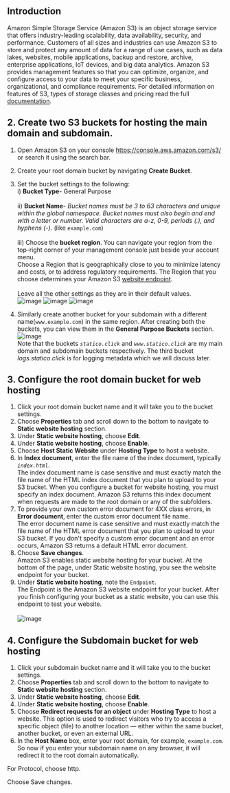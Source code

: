 ## Introduction
Amazon Simple Storage Service (Amazon S3) is an object storage service that offers industry-leading scalability, data availability, security, and performance. Customers of all sizes and industries can use Amazon S3 to store and protect any amount of data for a range of use cases, such as data lakes, websites, mobile applications, backup and restore, archive, enterprise applications, IoT devices, and big data analytics. Amazon S3 provides management features so that you can optimize, organize, and configure access to your data to meet your specific business, organizational, and compliance requirements. For detailed information on features of S3, types of storage classes and pricing read the full [documentation](https://docs.aws.amazon.com/AmazonS3/latest/userguide/Welcome.html).

## 2. Create two S3 buckets for hosting the main domain and subdomain.
1. Open Amazon S3 on your console https://console.aws.amazon.com/s3/ or search it using the search bar.
2. Create your root domain bucket by navigating **Create Bucket**.
3. Set the bucket settings to the following:<br>
   i) **Bucket Type**- General Purpose<br><br>  ii) **Bucket Name**- *Bucket names must be 3 to 63 characters and unique within the global namespace. Bucket names must also begin and end with a letter or number. Valid characters are a-z, 0-9, periods (.), and hyphens (-).* (like `example.com`)<br><br>  iii) Choose the **bucket region**. You can navigate your region from the top-right corner of your management console just beside your account menu.<br>  Choose a Region that is geographically close to you to minimize latency and costs, or to address regulatory requirements. The Region that you choose determines your Amazon S3 [website endpoint]().<br><br>
Leave all the other settings as they are in their default values.   
![image](https://github.com/user-attachments/assets/0992efba-1102-44a2-92a3-bc7e3242ffc0)
![image](https://github.com/user-attachments/assets/0346d30c-cc56-4eae-adf5-fdb3db6a161e)
![image](https://github.com/user-attachments/assets/c1e63240-8750-4910-aecd-d80a3cdd4405)


5. Similarly create another bucket for your subdomain with a different name(`www.example.com`) in the same region. After creating both the buckets, you can view them in the **General Purpose Buckets** section.
   ![image](https://github.com/user-attachments/assets/d0468586-ea4b-4b1a-aa3f-a9c4980cae7e)<br>
   Note that the buckets *`statico.click`* and *`www.statico.click`* are my main domain and subdomain buckets respectively. The third bucket *logs.statico.click* is for logging metadata which we will discuss later. 

## 3. Configure the root domain bucket for web hosting
1. Click your root domain bucket name and it will take you to the bucket settings.
2. Choose **Properties** tab and scroll down to the bottom to navigate to **Static website hosting** section.
3. Under **Static website hosting**, choose **Edit**.
4. Under **Static website hosting**, choose **Enable**.
5. Choose **Host Static Website** under **Hosting Type** to host a website.
6. In **Index document**, enter the file name of the index document, typically *`index.html`*.<br>
The index document name is case sensitive and must exactly match the file name of the HTML index document that you plan to upload to your S3 bucket. When you configure a bucket for website hosting, you must specify an index document. Amazon S3 returns this index document when requests are made to the root domain or any of the subfolders.<br>
7. To provide your own custom error document for 4XX class errors, in **Error document**, enter the custom error document file name.<br>
The error document name is case sensitive and must exactly match the file name of the HTML error document that you plan to upload to your S3 bucket. If you don't specify a custom error document and an error occurs, Amazon S3 returns a default HTML error document.<br>
8. Choose **Save changes**.<br>
Amazon S3 enables static website hosting for your bucket. At the bottom of the page, under Static website hosting, you see the website endpoint for your bucket.
9. Under **Static website hosting**, note the `Endpoint`.<br>
The Endpoint is the Amazon S3 website endpoint for your bucket. After you finish configuring your bucket as a static website, you can use this endpoint to test your website.<br><br>
![image](https://github.com/user-attachments/assets/5bb68432-c18f-47aa-b21d-5e76c834a57a)

## 4. Configure the Subdomain bucket for web hosting
1. Click your subdomain bucket name and it will take you to the bucket settings.
2. Choose **Properties** tab and scroll down to the bottom to navigate to **Static website hosting** section.
3. Under **Static website hosting**, choose **Edit**.
4. Under **Static website hosting**, choose **Enable**.
5. Choose **Redirect requests for an object** under **Hosting Type** to host a website. This  option is used to redirect visitors who try to access a specific object (file) to another location — either within the same bucket, another bucket, or even an external URL.
6. In the **Host Name** box, enter your root domain, for example, `example.com`. So now if you enter your subdomain name on any browser, it will redirect it to the root domain automatically. 

For Protocol, choose http.

Choose Save changes.



